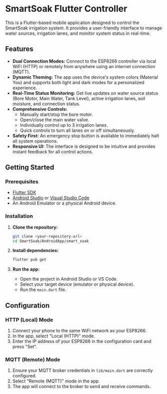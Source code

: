 # SmartSoak Flutter Controller

This is a Flutter-based mobile application designed to control the SmartSoak irrigation system. It provides a user-friendly interface to manage water sources, irrigation lanes, and monitor system status in real-time.

## Features

- **Dual Connection Modes:** Connect to the ESP8266 controller via local WiFi (HTTP) or remotely from anywhere using an internet connection (MQTT).
- **Dynamic Theming:** The app uses the device's system colors (Material You) and supports both light and dark modes for a personalized experience.
- **Real-Time Status Monitoring:** Get live updates on water source status (Bore Motor, Main Water, Tank Level), active irrigation lanes, soil moisture, and connection status.
- **Comprehensive Controls:**
    - Manually start/stop the bore motor.
    - Open/close the main water valve.
    - Individually control up to 3 irrigation lanes.
    - Quick controls to turn all lanes on or off simultaneously.
- **Safety First:** An emergency stop button is available to immediately halt all system operations.
- **Responsive UI:** The interface is designed to be intuitive and provides instant feedback for all control actions.

## Getting Started

### Prerequisites

- [Flutter SDK](https://flutter.dev/docs/get-started/install)
- [Android Studio](https://developer.android.com/studio) or [Visual Studio Code](https://code.visualstudio.com/)
- An Android Emulator or a physical Android device.

### Installation

1.  **Clone the repository:**
    ```sh
    git clone <your-repository-url>
    cd SmartSoak/AndroidApp/smart_soak
    ```

2.  **Install dependencies:**
    ```sh
    flutter pub get
    ```

3.  **Run the app:**
    - Open the project in Android Studio or VS Code.
    - Select your target device (emulator or physical device).
    - Run the `main.dart` file.

## Configuration

### HTTP (Local) Mode

1.  Connect your phone to the same WiFi network as your ESP8266.
2.  In the app, select "Local (HTTP)" mode.
3.  Enter the IP address of your ESP8266 in the configuration card and press "Set".

### MQTT (Remote) Mode

1.  Ensure your MQTT broker credentials in `lib/main.dart` are correctly configured.
2.  Select "Remote (MQTT)" mode in the app.
3.  The app will connect to the broker to send and receive commands.
